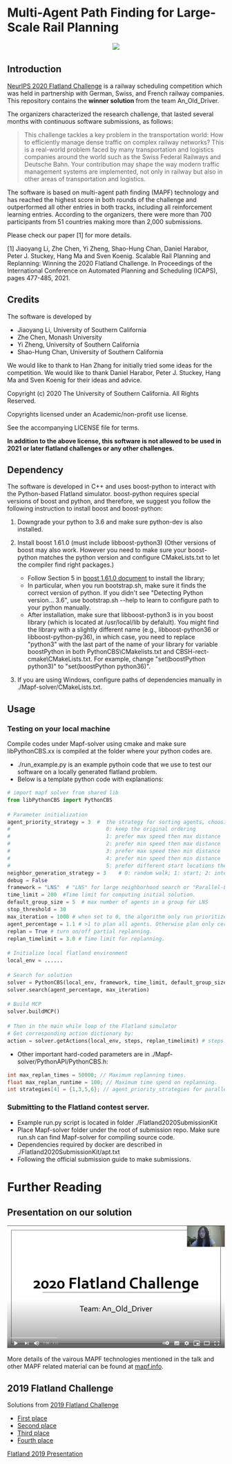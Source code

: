 # Multi-Agent Path Finding for Large-Scale Rail Planning

<p align="center">
  <img src="./solution.gif" />
</p>

## Introduction

[NeurIPS 2020 Flatland Challenge](https://www.aicrowd.com/challenges/neurips-2020-flatland-challenge) 
is a railway scheduling competition which was held in partnership with German, Swiss, and French railway companies. 
This repository contains the **winner solution** from the team An_Old_Driver.

The organizers characterized the research challenge, that lasted several months with continuous software submissions,
as follows: 
>This challenge tackles a key problem in the transportation world: How to efficiently manage dense traffic 
on complex railway networks? This is a real-world problem faced by many transportation and logistics companies around 
the world such as the Swiss Federal Railways and Deutsche Bahn. Your contribution may shape the way modern traffic management
systems are implemented, not only in railway but also in other areas of transportation and logistics.

The software is based on multi-agent path finding (MAPF) technology and has reached the highest score in both rounds of the challenge and outperformed all other entries in both tracks, including all reinforcement learning entries. According to the organizers, there were more than 700 participants from 51 countries making more than 2,000 submissions. 

Please check our paper [1] for more details.

[1] Jiaoyang Li, Zhe Chen, Yi Zheng, Shao-Hung Chan, Daniel Harabor, Peter J. Stuckey, Hang Ma and Sven Koenig. Scalable Rail Planning and Replanning: Winning the 2020 Flatland Challenge. In Proceedings of the International Conference on Automated Planning and Scheduling (ICAPS), pages 477-485, 2021.

## Credits
The software is developed by
* Jiaoyang Li, University of Southern California
* Zhe Chen, Monash University
* Yi Zheng, University of Southern California
* Shao-Hung Chan, University of Southern California

We would like to thank to Han Zhang for initially tried some ideas for the competition. 
We would like to thank Daniel Harabor, Peter J. Stuckey, Hang Ma and Sven Koenig for their ideas and advice.

Copyright (c) 2020 The University of Southern California. All Rights Reserved.

Copyrights licensed under an Academic/non-profit use license.

See the accompanying LICENSE file for terms.

**In addition to the above license,  this software is not allowed to be used in 2021 or later flatland 
challenges or any other challenges.**

## Dependency

The software is developed in C++ and uses boost-python to interact with the Python-based Flatland simulator. 
boost-python requires special versions of boost and python, and therefore, 
we suggest you follow the following instruction to install boost and boost-python:

1. Downgrade your python to 3.6 and make sure python-dev is also installed.

2. Install boost 1.61.0 (must include libboost-python3) 
   (Other versions of boost may also work. However you need to make sure your boost-python matches the python version 
    and configure CMakeLists.txt to let the compiler find right packages.)
    * Follow Section 5 in [boost 1.61.0 document](https://www.boost.org/doc/libs/1_61_0/more/getting_started/unix-variants.html) to install the library;
    * In particular, when you run bootstrap.sh, make sure it finds the correct version of python. If you didn't see "Detecting Python version... 3.6", use bootstrap.sh --help to learn to configure path to your python manually.
    * After installation, make sure that libboost-python3 is in you boost library (which is located at /usr/local/lib by defalult). You might find the library with a slightly different name (e.g., libboost-python36 or libboost-python-py36), in which case, you need to replace "python3" with the last part of the name of your library for variable boostPython in both PythonCBS\CMakelists.txt and CBSH-rect-cmake\CMakeLists.txt. For example, change "set(boostPython python3)" to "set(boostPython python36)".
3. If you are using Windows, configure paths of dependencies manually in ./Mapf-solver/CMakeLists.txt.

## Usage

### Testing on your local machine
Compile codes under Mapf-solver using cmake and make sure libPythonCBS.xx is compiled at the folder where your python codes are.
* ./run_example.py is an example pythoin code that we use to test our software on a locally generated flatland problem.
* Below is a template python code with explanations:

```python
# import mapf solver from shared lib
from libPythonCBS import PythonCBS

# Parameter initialization
agent_priority_strategy = 3  #  the strategy for sorting agents, choosing a number between 0 and 5
#                               0: keep the original ordering
#                               1: prefer max speed then max distance
#                               2: prefer min speed then max distance
#                               3: prefer max speed then min distance
#                               4: prefer min speed then min distance
#                               5: prefer different start locations then max speed then max distance
neighbor_generation_strategy = 3    # 0: random walk; 1: start; 2: intersection; 3: adaptive; 4: iterative
debug = False
framework = "LNS"  # "LNS" for large neighborhood search or "Parallel-LNS" for parallel LNS.
time_limit = 200  #Time limit for computing initial solution.
default_group_size = 5  # max number of agents in a group for LNS
stop_threshold = 30
max_iteration = 1000 # when set to 0, the algorithm only run prioritized planning for initial solution.
agent_percentage = 1.1 # >1 to plan all agents. Otherwise plan only certain percentage of agents.
replan = True # turn on/off partial replanning.
replan_timelimit = 3.0 # Time limit for replanning.

# Initialize local flatland environment
local_env = ......

# Search for solution
solver = PythonCBS(local_env, framework, time_limit, default_group_size, debug, replan,stop_threshold,agent_priority_strategy,neighbor_generation_strategy)
solver.search(agent_percentage, max_iteration)

# Build MCP
solver.buildMCP()

# Then in the main while loop of the Flatland simulator
# Get corresponding action dictionary by:
action = solver.getActions(local_env, steps, replan_timelimit) # steps: current timestep
```


* Other important hard-coded parameters are in ./Mapf-solver/PythonAPI/PythonCBS.h:
```c++
int max_replan_times = 50000; // Maximum replanning times.
float max_replan_runtime = 100; // Maximum time spend on replanning.
int strategies[4] = {1,3,5,6}; // agent_priority_strategies for parallel-lns.
```
### Submitting to the Flatland contest server.
* Example run.py script is located in folder ./Flatland2020SubmissionKit
* Place Mapf-solver folder under the root of submission repo. Make sure run.sh can find Mapf-solver for compiling source code.
* Dependencies required by docker are described in ./Flatland2020SubmissionKit/apt.txt 
* Following the official submission guide to make submissions.

<!---# Algorithm Overview

## MAPF Model
Here is a summary of the changes to the standard MAPF model:
* Agents do not appear on the map before they start to move and disappear from the map after reaching their goal locations.
* All agents have the same speed.
* The orientations of the agents are considered. In most cases (unless hitting a deadend), the agents cannot move backwards.
* Agents need to reach their goal locations before a given max timestep. 
* Agents may meet malfunction during plan execuatation.

## Framework 1: LNS
We use Large Neighbourhood Search (LNS) as the framwork. 

```c++
A = [a1, a2, ...];  // unplanned agents
A = sort(A);  // sort the agents by some heuristics (e.g., speed, distance to the goal location)
P = PrioritizedPlanning(A); // get initial paths by PP
while(not timeout and m <= num_of_agents) {
    A' = a subset of agents in A;
    old_paths = paths of A' in P;
    remove old_paths from P;
    paths = replan paths for agents in A' by viewing paths in P as dynamic obstabcles;
    if (paths are better than old_paths)
        add paths to P;
    else
        add old_paths to P;
}
```

### Different stratefies for the neighborhood search

#### Strategy 1: random walk
We select a bottleneck agent and let it perform a random walk on "improving moves" until it conflicts with m-1 agents.
Together with the bottle neck agent, we replan the paths of the m agents by CBS.
```c++
a = the agent with max cost increment in A but not in tabu_list;
update tabu_list;
conflicting_agents = randomWalk(a, m - 1); // let agent a perform a random walk (starting from a random timestep on its path) until it conflicts with m - 1 agents
A' = {a} + conflicting_agents;
old_paths = paths of A' in P;
remove old_paths from P;
T = min(remaining_runtime, 10s);
paths = CBS(A', T, P);  // try to find collision-free paths for agents in a that do not collide with any path in P by CBS with a time limit of T 
if(paths are found) {
    add paths to P;
    m += 1;
} else {
    add old_paths to P;
    m -= 1;
}
```

#### Strategy 2: start location
We randomly select a start location and collect the agents who start from there.
We sort the agents in decreasing order of their cost increments (breaking ties randomly) and replan their paths by prioritized planning.
 ```c++
x = a random start location;
A' = agents who start at location x;
A' = sort(A'); // sort the agents in decreasing order of their cost increments
old_paths = paths of A' in P;
remove old_paths from P;
paths = PrioritizedPlanning(A); // get initial paths by PP
if (paths are better than old_paths)
    add paths to P;
else
    add old_paths to P;
 ```

#### Strategy 3: intersection
We randomly select an intersection and collect the agents who has visited there.
We sort the agents randomly and replan their paths by prioritized planning.
 ```c++
x = a random inersection location;
A' = agents who has visited x;
A' = random_shuffle(A');
old_paths = paths of A' in P;
remove old_paths from P;
paths = PrioritizedPlanning(A); // get initial paths by PP
if (paths are better than old_paths)
    add paths to P;
else
    add old_paths to P;
 ```


## Framework 2: CPR

The idea is borrowed from Complete Path Reservation (CPR) from one of the last year's 
[solution](https://eprints.hsr.ch/855/1/Masterarbeit_Waelter_Jonas.pdf).
The idea is that we dynamically assign directions to the edges on the graph so that, 
at any timestep, for every pair of neighboring locations v and u, we only allow agents to move in one direction, 
i.e., either from v to u or from u to v.
If we ask all agents to follow their shortest paths on this modified directed graph, it is guaranteed that 
all agents that have paths to their goal locations on the directed graph 
can reach their goal locations without deadlocks.

We use a matrix ``highways'' of size (map-size * map-size) to represent the directions of the edges. 
At any timestep, for any pair of locations u and v, highways[u][v] + highways[v][u] = 0.
- highways[u][v] = k > 0 means that there are currently k agents that *want to* move from u to v. 
  Future agents can also move from u to v.
- highways[u][v] = -k < 0 means that there are currently k agents that *want to* move from v to u. 
  So future agents cannot move from u to v.
- highways[u][v] = 0 means that there are no agents that *want to* move from u to v or v to u. 
  So the next agent can move either from u to v or v to u.
  
We update highways whenever we plan a path for an agent and whenever an agent moves.
- If a new planned path traverses edge (u, v), then highways[u][v]++ and highways[v][u]--.
- If an agent moves from u to v at the current timestep, then highways[u][v]-- and highways[v][u]++,
  i.e., the agent has already used this edge, so it can release its reservation in highways.
  
When we plan path for an agent, we can only use edges (u, v) that satisfy highways[u][v] >= 0. 

We show the pseudo-codes below.

### Initial Planning
```c++
A = [a1, a2, ..., am];  // unplanned agents
P = {};  // planned paths
A = sort(A);  // sort the agents by some heuristics
highways = a (map-size * map-size) zero matrix; // the directions of the edges
for (a in A) {
    path = A*(a, highways);  // find a shortest path by A* that only uses edges (u, v) that satisfy highway[u][v] >= 0
    if(path is found) {
        for ((u,v) in path) { // update highways
            highways[u][v]++;
            highways[v][u]--;
        }
        Add path to P;
        Remove a from A;
    }
}
```

### Replanning at every timestep during execution
agent_steps is intialized as a zero vector of length m (m is the number of agents) at timestep 0. 
It represents the number of steps each agent has already taken along its path.

```c++
/* Update agent_steps and highways */
currs = locations of all agents at the current timestep;
prevs = locations of all agents at the previous timestep;
replan = false;
for (i = 1; i < m; i ++) {  // m is the number of agents
    if (currs[i] != prevs[i]) {  // agent i moves from prevs[i] to currs[i]       
        agent_steps[i]++;
        highways[prevs[i]][currs[i]]--;
        highways[currs[i]][prevs[i]]++;       
        if (highways[prevs[i]][currs[i]] == 0) {
            replan = true;
        }
    }
}

/* replan if necessary*/
if (replan) {
    for (a in A) {
        path = A*(a, highways);  // find a shortest path by A* that only uses edges (u, v) that satisfy highway[u][v] >= 0
        if(path is found) {
            for ((u,v) in path) { // update highways
                highways[u][v]++;
                highways[v][u]--;
            }
            Add path to P;
            Remove a from A;
        }        
    }
}

/* generate the next location that each agent needs to go */
togo = vector(m, nullptr);
for (i = 1; i < m; i ++) {
    p = the path of agent ai in P;
    if (p exists and agent ai has not reach its goal location) {
        togo[i] = p[agent_steps[i] + 1];
    }
}
return togo;
```




# Past Winner Solutions

Here are some material about the winner solutions of last year.


| Team | Initial planning | Replanning | Success rate in the final round |
| --- | --- | --- | --- |
|First place| Prioritized planning (max-speed agent first, breaking ties randomly) with multiple runs | MCP + prioritized planning   | 99% |
|[Second place](https://docs.google.com/presentation/d/12bbp7MwoB0S7FaTYI4QOAKMoijf_f4em64VkoUtdwts/edit#slide=id.g6dde6a5360_0_1)| Prioritized planning  (max-speed agent first, breaking ties by preferring min-distance agent) | MCP | 96% |
|[Third place](https://github.com/vetand/FlatlandChallenge2019/blob/master/Approach_description.pdf)| Prioritized planning  (max-speed agent first) | Replan the delayed agent by viewing it as the lowest-priority agent | 95% |
|[Fourth place](https://eprints.hsr.ch/855/1/Masterarbeit_Waelter_Jonas.pdf)| Prioritized planning (max-distance agent first) | Complete Path Reservation (CPR) or reinforcement learning| 79% |
|Fifth place| Reinforcement learning | Reinforcement learning | 55% |

There are also some [presentations](https://www.youtube.com/watch?v=rGzXsOC7qXg) available online.>
-->

# Further Reading

## Presentation on our solution
[![Solution Talk](video_cover.png)](https://www.youtube.com/watch?v=pNbFDVXkHQ0)

More details of the vairous MAPF technologies mentioned in the talk and other MAPF related material can be found at [mapf.info](http://mapf.info/).

## 2019 Flatland Challenge
Solutions from [2019 Flatland Challenge](https://www.aicrowd.com/challenges/flatland-challenge)
* [First place](https://www.aicrowd.com/blogs/flatland-mugurel)
* [Second place](https://docs.google.com/presentation/d/12bbp7MwoB0S7FaTYI4QOAKMoijf_f4em64VkoUtdwts/edit#slide=id.g6dde6a5360_0_1)
* [Third place](https://github.com/vetand/FlatlandChallenge2019/blob/master/Approach_description.pdf)
* [Fourth place](https://eprints.hsr.ch/855/1/Masterarbeit_Waelter_Jonas.pdf)

[Flatland 2019 Presentation](https://www.youtube.com/watch?v=rGzXsOC7qXg)
